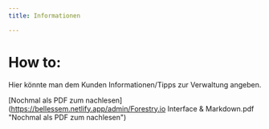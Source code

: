 ```yaml
---
title: Informationen

---
```

# How to:

Hier könnte man dem Kunden Informationen/Tipps zur Verwaltung angeben.

[Nochmal als PDF zum nachlesen](https://bellessem.netlify.app/admin/Forestry.io Interface & Markdown.pdf "Nochmal als PDF zum nachlesen")
